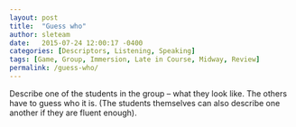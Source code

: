 ```yaml
---
layout: post
title:  "Guess who"
author: sleteam
date:   2015-07-24 12:00:17 -0400
categories: [Descriptors, Listening, Speaking]
tags: [Game, Group, Immersion, Late in Course, Midway, Review]
permalink: /guess-who/
---
```

Describe one of the students in the group – what they look like. The others have to guess who it is. (The students themselves can also describe one another if they are fluent enough).